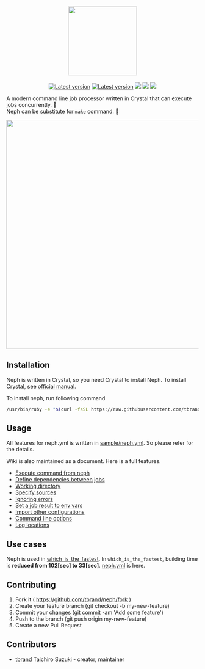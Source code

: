 <h1 align="center">
	<img src="https://cloud.githubusercontent.com/assets/3483230/25774528/7bb488c4-32cb-11e7-9937-5ce61caea177.png" width="180" />  
</h1>

<p align="center">
	<a href="https://travis-ci.org/tbrand/neph"><img src="https://travis-ci.org/tbrand/neph.svg?branch=master?style=flat" alt="Latest version" /></a>
	<a href="https://github.com/tbrand/neph/releases"><img src="https://img.shields.io/github/release/tbrand/neph.svg?style=flat" alt="Latest version" /></a>
	<a href="https://raw.githubusercontent.com/tbrand/neph/master/LICENSE"><img src="https://img.shields.io/badge/license-MIT-blue.svg?style=flat" /></a>
	<a href="https://github.com/tbrand/neph/wiki"><img src="https://img.shields.io/badge/Document-wiki-blue.svg?style=flat" /></a>
	<a href="https://github.com/tbrand/neph/issues"><img src="https://img.shields.io/github/issues/tbrand/neph.svg?style=flat" /></a>
</p>

A modern command line job processor written in Crystal that can execute jobs concurrently. :rocket:  
Neph can be substitute for `make` command. :rocket:  

<img src="https://raw.githubusercontent.com/tbrand/neph/master/img/neph.gif" width="600" />  

## Installation

Neph is written in Crystal, so you need Crystal to install Neph. To install Crystal, see [official manual](https://github.com/crystal-lang/crystal).

To install neph, run following command
```bash
/usr/bin/ruby -e "$(curl -fsSL https://raw.githubusercontent.com/tbrand/neph/master/tools/install.rb)"
```

## Usage

All features for neph.yml is written in [sample/neph.yml](https://github.com/tbrand/neph/blob/master/sample/neph.yml). So please refer for the details.

Wiki is also maintained as a document. Here is a full features.
 - [Execute command from neph](https://github.com/tbrand/neph/wiki/Execute-command-from-neph)
 - [Define dependencies between jobs](https://github.com/tbrand/neph/wiki/Define-dependencies-between-jobs)
 - [Working directory](https://github.com/tbrand/neph/wiki/Working-directory)
 - [Specify sources](https://github.com/tbrand/neph/wiki/Specify-sources)
 - [Ignoring errors](https://github.com/tbrand/neph/wiki/Ignoring-errors)
 - [Set a job result to env vars](https://github.com/tbrand/neph/wiki/Set-a-job-result-to-env-vars)
 - [Import other configurations](https://github.com/tbrand/neph/wiki/Import-other-configurations)
 - [Command line options](https://github.com/tbrand/neph/wiki/Command-line-options)
 - [Log locations](https://github.com/tbrand/neph/wiki/Log-locations)

## Use cases

Neph is used in [which_is_the_fastest](https://github.com/tbrand/which_is_the_fastest). In `which_is_the_fastest`, building time is **reduced from 102[sec] to 33[sec]**. [neph.yml](https://github.com/tbrand/which_is_the_fastest/blob/master/neph.yml) is here.

## Contributing

1. Fork it ( https://github.com/tbrand/neph/fork )
2. Create your feature branch (git checkout -b my-new-feature)
3. Commit your changes (git commit -am 'Add some feature')
4. Push to the branch (git push origin my-new-feature)
5. Create a new Pull Request

## Contributors

- [tbrand](https://github.com/tbrand) Taichiro Suzuki - creator, maintainer
